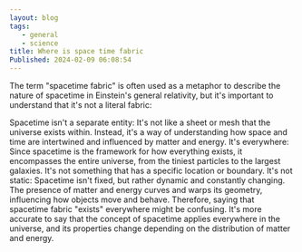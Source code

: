 ```yaml
---
layout: blog
tags: 
   - general
   - science
title: Where is space time fabric
Published: 2024-02-09 06:08:54
---
```

The term "spacetime fabric" is often used as a metaphor to describe the nature of spacetime in Einstein's general relativity, but it's important to understand that it's not a literal fabric:

Spacetime isn't a separate entity: It's not like a sheet or mesh that the universe exists within. Instead, it's a way of understanding how space and time are intertwined and influenced by matter and energy.
It's everywhere: Since spacetime is the framework for how everything exists, it encompasses the entire universe, from the tiniest particles to the largest galaxies. It's not something that has a specific location or boundary.
It's not static: Spacetime isn't fixed, but rather dynamic and constantly changing. The presence of matter and energy curves and warps its geometry, influencing how objects move and behave.
Therefore, saying that spacetime fabric "exists" everywhere might be confusing. It's more accurate to say that the concept of spacetime applies everywhere in the universe, and its properties change depending on the distribution of matter and energy.
